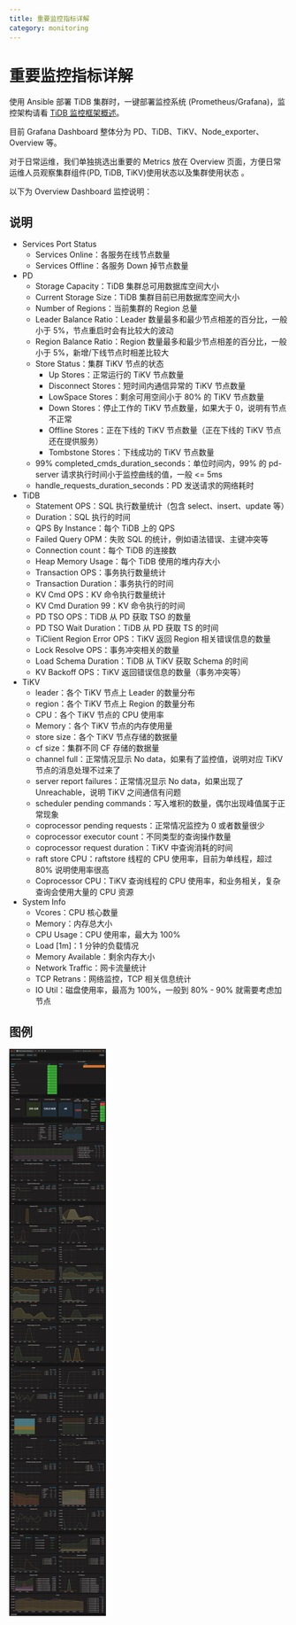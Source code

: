 ```yaml
---
title: 重要监控指标详解
category: monitoring
---
```


# 重要监控指标详解

使用 Ansible 部署 TiDB 集群时，一键部署监控系统 (Prometheus/Grafana)，监控架构请看 [TiDB 监控框架概述](monitor-overview.md)。

目前 Grafana Dashboard 整体分为 PD、TiDB、TiKV、Node\_exporter、Overview 等。

对于日常运维，我们单独挑选出重要的 Metrics 放在 Overview 页面，方便日常运维人员观察集群组件(PD, TiDB, TiKV)使用状态以及集群使用状态 。

以下为 Overview Dashboard 监控说明：

## 说明

- Services Port Status
	- Services Online：各服务在线节点数量
	- Services Offline：各服务 Down 掉节点数量
- PD
	- Storage Capacity：TiDB 集群总可用数据库空间大小
	- Current Storage Size：TiDB 集群目前已用数据库空间大小
	- Number of Regions：当前集群的 Region 总量
	- Leader Balance Ratio：Leader 数量最多和最少节点相差的百分比，一般小于 5%，节点重启时会有比较大的波动
	- Region Balance Ratio：Region 数量最多和最少节点相差的百分比，一般小于 5%，新增/下线节点时相差比较大
	- Store Status：集群 TiKV 节点的状态
		- Up Stores：正常运行的 TiKV 节点数量
		- Disconnect Stores：短时间内通信异常的 TiKV 节点数量
		- LowSpace Stores：剩余可用空间小于 80% 的 TiKV 节点数量
		- Down Stores：停止工作的 TiKV 节点数量，如果大于 0，说明有节点不正常
		- Offline Stores：正在下线的 TiKV 节点数量（正在下线的 TiKV 节点还在提供服务）
		- Tombstone Stores：下线成功的 TiKV 节点数量
	- 99% completed\_cmds\_duration\_seconds：单位时间内，99% 的 pd-server 请求执行时间小于监控曲线的值，一般 <= 5ms
	- handle\_requests\_duration\_seconds：PD 发送请求的网络耗时
- TiDB
	- Statement OPS：SQL 执行数量统计（包含 select、insert、update 等）
	- Duration：SQL 执行的时间
	- QPS By Instance：每个 TiDB 上的 QPS
	- Failed Query OPM：失败 SQL 的统计，例如语法错误、主键冲突等
	- Connection count：每个 TiDB 的连接数
	- Heap Memory Usage：每个 TiDB 使用的堆内存大小
	- Transaction OPS：事务执行数量统计
	- Transaction Duration：事务执行的时间
	- KV Cmd OPS：KV 命令执行数量统计
	- KV Cmd Duration 99：KV 命令执行的时间
	- PD TSO OPS：TiDB 从 PD 获取 TSO 的数量
	- PD TSO Wait Duration：TiDB 从 PD 获取 TS 的时间
	- TiClient Region Error OPS：TiKV 返回 Region 相关错误信息的数量
	- Lock Resolve OPS：事务冲突相关的数量
	- Load Schema Duration：TiDB 从 TiKV 获取 Schema 的时间
	- KV Backoff OPS：TiKV 返回错误信息的数量（事务冲突等）
- TiKV
	- leader：各个 TiKV 节点上 Leader 的数量分布
	- region：各个 TiKV 节点上 Region 的数量分布
	- CPU：各个 TiKV 节点的 CPU 使用率
	- Memory：各个 TiKV 节点的内存使用量
	- store size：各个 TiKV 节点存储的数据量
	- cf size：集群不同 CF 存储的数据量
	- channel full：正常情况显示 No data，如果有了监控值，说明对应 TiKV 节点的消息处理不过来了
	- server report failures：正常情况显示 No data，如果出现了 Unreachable，说明 TiKV 之间通信有问题
	- scheduler pending commands：写入堆积的数量，偶尔出现峰值属于正常现象
	- coprocessor pending requests：正常情况监控为 0 或者数量很少
	- coprocessor executor count：不同类型的查询操作数量
	- coprocessor request duration：TiKV 中查询消耗的时间
	- raft store CPU：raftstore 线程的 CPU 使用率，目前为单线程，超过 80% 说明使用率很高
	- Coprocessor CPU：TiKV 查询线程的 CPU 使用率，和业务相关，复杂查询会使用大量的 CPU 资源
- System Info
	- Vcores：CPU 核心数量
	- Memory：内存总大小
	- CPU Usage：CPU 使用率，最大为 100%
	- Load [1m]：1 分钟的负载情况
	- Memory Available：剩余内存大小
	- Network Traffic：网卡流量统计
	- TCP Retrans：网络监控，TCP 相关信息统计
	- IO Util：磁盘使用率，最高为 100%，一般到 80% - 90% 就需要考虑加节点

## 图例

![overview](../media/overview.png)
